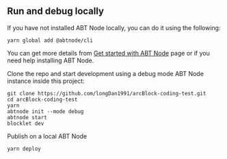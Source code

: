 ## Run and debug locally

If you have not installed ABT Node locally, you can do it using the following: 
```shell
yarn global add @abtnode/cli
```
You can get more details from [Get started with ABT Node](https://www.arcblock.io/en/get-started) page or if you need help installing ABT Node. 

Clone the repo and start development using a debug mode ABT Node instance inside this project:
```shell
git clone https://github.com/longDan1991/arcBlock-coding-test.git
cd arcBlock-coding-test
yarn
abtnode init --mode debug
abtnode start
blocklet dev
```
Publish on a local ABT Node
```shell
yarn deploy
```